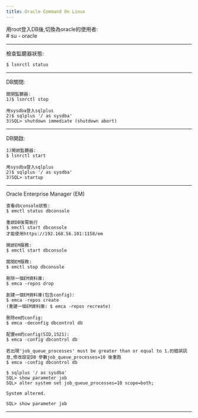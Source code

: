 ```yaml
---
title: Oracle Command On Linux
---
```



用root登入DB後,切換為oracle的使用者:    
    # su - oracle
	
---
檢查監聽器狀態:

	$ lsnrctl status
	
---
DB關閉:
	
	關閉監聽器: 
    1)$ lsnrctl stop
    
	用sysdba登入sqlplus
	2)$ sqlplus '/ as sysdba'
    3)SQL> shutdown immediate (shutdown abort)
	
---	
DB開啟:

    1)開啟監聽器:
	$ lsnrctl start
	
	用sysdba登入sqlplus
    2)$ sqlplus '/ as sysdba'
    3)SQL> startup


---
Oracle Enterprise Manager (EM)

    查看dbconsole狀態:
    $ emctl status dbconsole

    重啟DB後需執行
	$ emctl start dbconsole
	才能使用https://192.168.56.101:1158/em

	開啟EM服務:
	$ emctl start dbconsole

    關閉EM服務:
	$ emctl stop dbconsole

    刪除一個EM資料庫:
    $ emca -repos drop

	創建一個EM資料庫(包含config):
    $ emca -repos create
    (重建一個EM資料庫: $ emca -repos recreate)

    刪除em的config:
    $ emca -deconfig dbcontrol db

	配置em的config(SID,1521):
    $ emca -config dbcontrol db

    若出現'job_queue_processes' must be greater than or equal to 1.的錯誤訊息,修改設定DB 參數job_queue_processes=10 後重跑
	$ emca -config dbcontrol db

	$ sqlplus '/ as sysdba'
    SQL> show parameter job
    SQL> alter system set job_queue_processes=10 scope=both;

    System altered.

    SQL> show parameter job	
	
---
